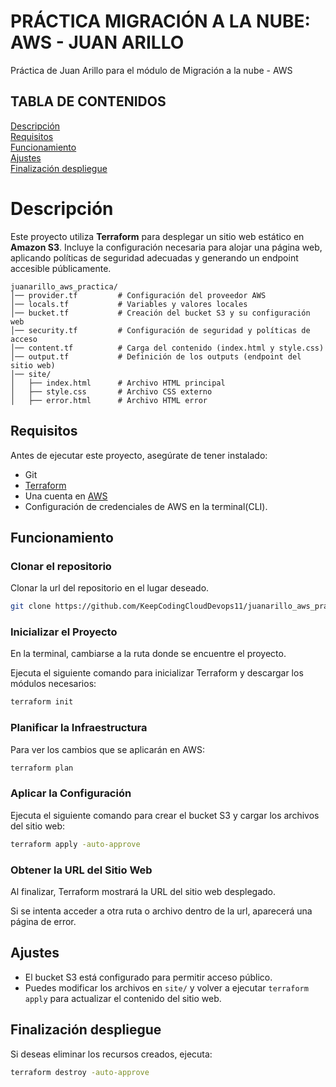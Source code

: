 # PRÁCTICA MIGRACIÓN A LA NUBE: AWS - JUAN ARILLO
Práctica de Juan Arillo para el módulo de Migración a la nube - AWS

## TABLA DE CONTENIDOS

[Descripción](#descripción)  
[Requisitos](#requisitos)  
[Funcionamiento](#funcionamiento)  
[Ajustes](#ajustes)  
[Finalización despliegue](#finalización-despliegue)

# Descripción

Este proyecto utiliza **Terraform** para desplegar un sitio web estático en **Amazon S3**. Incluye la configuración necesaria para alojar una página web, aplicando políticas de seguridad adecuadas y generando un endpoint accesible públicamente.

```
juanarillo_aws_practica/
│── provider.tf         # Configuración del proveedor AWS
│── locals.tf           # Variables y valores locales
│── bucket.tf           # Creación del bucket S3 y su configuración web
│── security.tf         # Configuración de seguridad y políticas de acceso
│── content.tf          # Carga del contenido (index.html y style.css)
│── output.tf           # Definición de los outputs (endpoint del sitio web)
│── site/
│   ├── index.html      # Archivo HTML principal
│   ├── style.css       # Archivo CSS externo
│   ├── error.html      # Archivo HTML error
```

## Requisitos

Antes de ejecutar este proyecto, asegúrate de tener instalado:

- Git
- [Terraform](https://www.terraform.io/downloads.html)
- Una cuenta en [AWS](https://aws.amazon.com/)
- Configuración de credenciales de AWS en la terminal(CLI).

## Funcionamiento

### **Clonar el repositorio**

Clonar la url del repositorio en el lugar deseado.

```sh
git clone https://github.com/KeepCodingCloudDevops11/juanarillo_aws_practica.git
```

### **Inicializar el Proyecto**

En la terminal, cambiarse a la ruta donde se encuentre el proyecto.

Ejecuta el siguiente comando para inicializar Terraform y descargar los módulos necesarios:

```sh
terraform init
```

### **Planificar la Infraestructura**

Para ver los cambios que se aplicarán en AWS:

```sh
terraform plan
```

### **Aplicar la Configuración**

Ejecuta el siguiente comando para crear el bucket S3 y cargar los archivos del sitio web:

```sh
terraform apply -auto-approve
```

### **Obtener la URL del Sitio Web**

Al finalizar, Terraform mostrará la URL del sitio web desplegado.

Si se intenta acceder a otra ruta o archivo dentro de la url, aparecerá una página de error.

## Ajustes

- El bucket S3 está configurado para permitir acceso público.
- Puedes modificar los archivos en `site/` y volver a ejecutar `terraform apply` para actualizar el contenido del sitio web.

## Finalización despliegue

Si deseas eliminar los recursos creados, ejecuta:

```sh
terraform destroy -auto-approve
```
